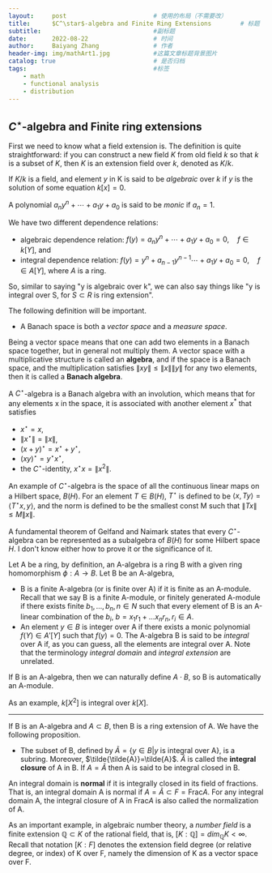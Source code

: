 ```yaml
---
layout:     post   				        # 使用的布局（不需要改）
title:      $C^\star$-algebra and Finite Ring Extensions 	    # 标题 
subtitle:                               #副标题
date:       2022-08-22 				    # 时间
author:     Baiyang Zhang 				# 作者
header-img: img/mathArt1.jpg 	        #这篇文章标题背景图片
catalog: true 						    # 是否归档
tags:								    #标签
    - math
    - functional analysis
    - distribution
---
```


## $C^\star$-algebra and Finite ring extensions

First we need to know what a field extension is. The definition is quite straightforward: if you can construct a new field $K$ from old field $k$ so that $k$ is a subset of $K$, then $K$ is an extension field over $k$, denoted as $K/k$.

If $K/k$ is a field, and element $y$ in K is said to be *algebraic* over $k$ if $y$ is the solution of some equation $k[x]=0$.

A polynomial $a_n y^n + \cdots + a_1 y + a_0$ is said to be *monic* if $a_n = 1$.

We have two different dependence relations:
- algebraic dependence relation: $f(y) = a_n y^n + \cdots + a_1 y + a_0 = 0,\quad f\in k[Y]$, and
- integral dependence relation: $f(y) = y^n + a_{n-1} y^{n-1}\cdots + a_1 y + a_0 = 0,\quad f\in A[Y]$, where $A$ is a ring.

So, similar to saying "y is algebraic over k", we can also say things like "y is integral over S, for $S\subset R$ is ring extension".

The following definition will be important.

- A Banach space is both a *vector space* and a *measure space*. 

Being a vector space means that one can add two elements in a Banach space together, but in general not multiply them. A vector space with a multiplicative structure is called an **algebra**, and if the space is a Banach space, and the multiplication satisfies $\lVert xy \rVert \le \lVert x \rVert \lVert y \rVert$ for any two elements, then it is called a **Banach algebra**.

A $C^\star$-algebra is a Banach algebra with an involution, which means that for any elements x in the space, it is associated with another element $x^*$ that satisfies 
- $x^\star =x$,
- $\lVert x^\star \rVert = \lVert x \rVert$,
- $(x+y)^\star =x^\star +y^\star$,
- $(xy)^\star = y^\star x^\star$,
- the $C^\star$-identity, $x^\star x = \lVert x^2 \rVert$.

An example of $C^\star$-algebra is the space of all the continuous linear maps on a Hilbert space, $B(H)$. For an element $T\in B(H)$, $T^\star$ is defined to be $\langle x,Ty \rangle = \langle T^\star x,y \rangle$, and the norm is defined to be the smallest const M such that $\lVert Tx \rVert\leq M \lVert x \rVert$.

A fundamental theorem of Gelfand and Naimark states that every $C^\star$-algebra can be represented as a subalgebra of $B(H)$ for some Hilbert space $H$. I don't know either how to prove it or the significance of it.

Let A be a ring, by definition, an A-algebra is a ring B with a given ring homomorphism $\phi:A\to B$. Let B be an A-algebra, 
- B is a finite A-algebra (or is finite over A) if it is finite as an A-module. Recall that we say B is a finite A-module, or finitely generated A-module if there exists finite $b_1,\dots,b_n, n\in N$ such that every element of B is an A-linear combination of the $b_i$, $b = x_1 r_1 + \dots x_n r_n, \, r_i \in A$.
- An element $y\in B$ is integer over A if there exists a monic polynomial $f(Y)\in A'[Y]$ such that $f(y)=0$. The A-algebra B is said to be *integral* over A if, as you can guess, all the elements are integral over A. Note that the terminology *integral domain* and *integral extension* are unrelated.

If B is an A-algebra, then we can naturally define $A \cdot B$, so B is automatically an A-module.

As an example, $k[X^2]$ is integral over $k[X]$.

---

If B is an A-algebra and $A \subset B$, then B is a ring extension of A. We have the following proposition.

- The subset of B, defined by $\tilde{A} = \{y\in B | y\text{ is integral over A}\}$, is a subring. Moreover, $\tilde{\tilde{A}}=\tilde{A}$.
$\tilde{A}$ is called the **integral closure** of A in B. If $A = \tilde{A}$ then A is said to be integral closed in B.

An integral domain is **normal** if it is integrally closed in its field  of fractions. That is, an integral domain A is normal if $A = \tilde{A} \subset F=\text{Frac} A$. For any integral domain A, the integral closure of A in $\text{Frac} A$ is also called the normalization of A.

As an important example, in algebraic number theory, a *number field* is a finite extension $\mathbb{Q}\subset K$ of the rational field, that is, $[K:\mathbb{Q}] = dim_{\mathbb{Q}}K < \infty$. Recall that notation $[K:F]$ denotes the extension field degree (or relative degree, or index) of K over F, namely the dimension of K as a vector space over F. 





